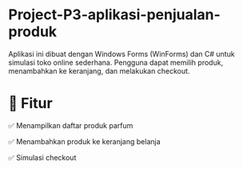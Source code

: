 # Project-P3-aplikasi-penjualan-produk
Aplikasi ini dibuat dengan Windows Forms (WinForms) dan C# untuk simulasi toko online sederhana.
Pengguna dapat memilih produk, menambahkan ke keranjang, dan melakukan checkout.

# 📌 Fitur
✅ Menampilkan daftar produk parfum

✅ Menambahkan produk ke keranjang belanja

✅ Simulasi checkout
